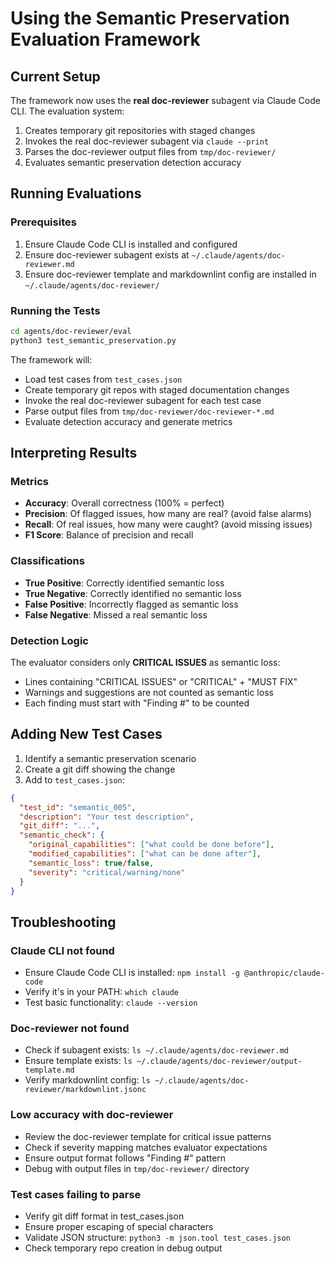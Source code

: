 # Using the Semantic Preservation Evaluation Framework

## Current Setup

The framework now uses the **real doc-reviewer** subagent via Claude Code CLI. The evaluation system:
1. Creates temporary git repositories with staged changes
2. Invokes the real doc-reviewer subagent via `claude --print`
3. Parses the doc-reviewer output files from `tmp/doc-reviewer/`
4. Evaluates semantic preservation detection accuracy

## Running Evaluations

### Prerequisites
1. Ensure Claude Code CLI is installed and configured
2. Ensure doc-reviewer subagent exists at `~/.claude/agents/doc-reviewer.md`
3. Ensure doc-reviewer template and markdownlint config are installed in `~/.claude/agents/doc-reviewer/`

### Running the Tests
```bash
cd agents/doc-reviewer/eval
python3 test_semantic_preservation.py
```

The framework will:
- Load test cases from `test_cases.json`
- Create temporary git repos with staged documentation changes
- Invoke the real doc-reviewer subagent for each test case
- Parse output files from `tmp/doc-reviewer/doc-reviewer-*.md`
- Evaluate detection accuracy and generate metrics

## Interpreting Results

### Metrics
- **Accuracy**: Overall correctness (100% = perfect)
- **Precision**: Of flagged issues, how many are real? (avoid false alarms)
- **Recall**: Of real issues, how many were caught? (avoid missing issues)
- **F1 Score**: Balance of precision and recall

### Classifications
- **True Positive**: Correctly identified semantic loss
- **True Negative**: Correctly identified no semantic loss
- **False Positive**: Incorrectly flagged as semantic loss
- **False Negative**: Missed a real semantic loss

### Detection Logic
The evaluator considers only **CRITICAL ISSUES** as semantic loss:
- Lines containing "CRITICAL ISSUES" or "CRITICAL" + "MUST FIX"
- Warnings and suggestions are not counted as semantic loss
- Each finding must start with "Finding #" to be counted

## Adding New Test Cases

1. Identify a semantic preservation scenario
2. Create a git diff showing the change
3. Add to `test_cases.json`:
```json
{
  "test_id": "semantic_005",
  "description": "Your test description",
  "git_diff": "...",
  "semantic_check": {
    "original_capabilities": ["what could be done before"],
    "modified_capabilities": ["what can be done after"],
    "semantic_loss": true/false,
    "severity": "critical/warning/none"
  }
}
```

## Troubleshooting

### Claude CLI not found
- Ensure Claude Code CLI is installed: `npm install -g @anthropic/claude-code`
- Verify it's in your PATH: `which claude`
- Test basic functionality: `claude --version`

### Doc-reviewer not found
- Check if subagent exists: `ls ~/.claude/agents/doc-reviewer.md`
- Ensure template exists: `ls ~/.claude/agents/doc-reviewer/output-template.md`
- Verify markdownlint config: `ls ~/.claude/agents/doc-reviewer/markdownlint.jsonc`

### Low accuracy with doc-reviewer
- Review the doc-reviewer template for critical issue patterns
- Check if severity mapping matches evaluator expectations
- Ensure output format follows "Finding #" pattern
- Debug with output files in `tmp/doc-reviewer/` directory

### Test cases failing to parse
- Verify git diff format in test_cases.json
- Ensure proper escaping of special characters
- Validate JSON structure: `python3 -m json.tool test_cases.json`
- Check temporary repo creation in debug output
